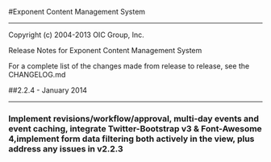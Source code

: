 #Exponent Content Management System

----------

Copyright (c) 2004-2013 OIC Group, Inc.

Release Notes for Exponent Content Management System

For a complete list of the changes made from release to release, see the CHANGELOG.md

##2.2.4 - January 2014

----------

### Implement revisions/workflow/approval, multi-day events and event caching, integrate Twitter-Bootstrap v3 & Font-Awesome 4,implement form data filtering both actively in the view, plus address any issues in v2.2.3
